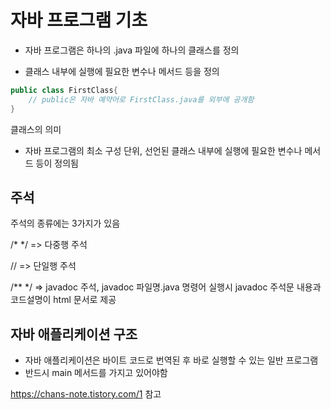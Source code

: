 # 자바 프로그램 기초

- 자바 프로그램은 하나의 .java 파일에 하나의 클래스를 정의

- 클래스 내부에 실행에 필요한 변수나 메서드 등을 정의

``` java
public class FirstClass{
    // public은 자바 예약어로 FirstClass.java를 외부에 공개함
}
```



클래스의 의미 

- 자바 프로그램의 최소 구성 단위, 선언된 클래스 내부에 실행에 필요한 변수나 메서드 등이 정의됨



## 주석

주석의 종류에는 3가지가 있음

/* */ => 다중행 주석

// => 단일행 주석

/**  */ => javadoc 주석, javadoc 파일명.java  명령어 실행시 javadoc 주석문 내용과 코드설명이 html 문서로 제공



## 자바 애플리케이션 구조

- 자바 애플리케이션은 바이트 코드로 번역된 후 바로 실행할 수 있는 일반 프로그램
- 반드시 main 메서드를 가지고 있어야함



https://chans-note.tistory.com/1 참고

